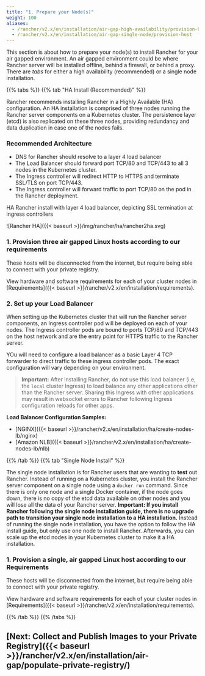 ```yaml
---
title: "1. Prepare your Node(s)"
weight: 100
aliases:
  - /rancher/v2.x/en/installation/air-gap-high-availability/provision-hosts
  - /rancher/v2.x/en/installation/air-gap-single-node/provision-host
---
```


This section is about how to prepare your node(s) to install Rancher for your air gapped environment. An air gapped environment could be where Rancher server will be installed offline, behind a firewall, or behind a proxy. There are _tabs_ for either a high availability  (recommended) or a single node installation.

{{% tabs %}}
{{% tab "HA Install (Recommended)" %}}

Rancher recommends installing Rancher in a Highly Available (HA) configuration. An HA installation is comprised of three nodes running the Rancher server components on a Kubernetes cluster. The persistence layer (etcd) is also replicated on these three nodes, providing redundancy and data duplication in case one of the nodes fails.

### Recommended Architecture

- DNS for Rancher should resolve to a layer 4 load balancer
- The Load Balancer should forward port TCP/80 and TCP/443 to all 3 nodes in the Kubernetes cluster.
- The Ingress controller will redirect HTTP to HTTPS and terminate SSL/TLS on port TCP/443.
- The Ingress controller will forward traffic to port TCP/80 on the pod in the Rancher deployment.

<figcaption>HA Rancher install with layer 4 load balancer, depicting SSL termination at ingress controllers</figcaption>

![Rancher HA]({{< baseurl >}}/img/rancher/ha/rancher2ha.svg)

### 1. Provision three air gapped Linux hosts according to our requirements

These hosts will be disconnected from the internet, but require being able to connect with your private registry.

View hardware and software requirements for each of your cluster nodes in [Requirements]({{< baseurl >}}/rancher/v2.x/en/installation/requirements).

### 2. Set up your Load Balancer

When setting up the Kubernetes cluster that will run the Rancher server components, an Ingress controller pod will be deployed on each of your nodes. The Ingress controller pods are bound to ports TCP/80 and TCP/443 on the host network and are the entry point for HTTPS traffic to the Rancher server.

YOu will need to configure a load balancer as a basic Layer 4 TCP forwarder to direct traffic to these ingress controller pods. The exact configuration will vary depending on your environment.

>**Important:**
>After installing Rancher, do not use this load balancer (i.e, the `local` cluster Ingress) to load balance any other applications other than the Rancher server. Sharing this Ingress with other applications may result in websocket errors to Rancher following Ingress configuration reloads for other apps.

**Load Balancer Configuration Samples:**

- [NGINX]({{< baseurl >}}/rancher/v2.x/en/installation/ha/create-nodes-lb/nginx)
- [Amazon NLB]({{< baseurl >}}/rancher/v2.x/en/installation/ha/create-nodes-lb/nlb)

{{% /tab %}}
{{% tab "Single Node Install" %}}

The single node installation is for Rancher users that are wanting to **test** out Rancher. Instead of running on a Kubernetes cluster, you install the Rancher server component on a single node using a `docker run` command. Since there is only one node and a single Docker container, if the node goes down, there is no copy of the etcd data available on other nodes and you will lose all the data of your Rancher server. **Important: If you install Rancher following the single node installation guide, there is no upgrade path to transition your single node installation to a HA installation.** Instead of running the single node installation, you have the option to follow the HA install guide, but only use one node to install Rancher. Afterwards, you can scale up the etcd nodes in your Kubernetes cluster to make it a HA installation.

### 1. Provision a single, air gapped Linux host according to our Requirements

These hosts will be disconnected from the internet, but require being able to connect with your private registry.

View hardware and software requirements for each of your cluster nodes in [Requirements]({{< baseurl >}}/rancher/v2.x/en/installation/requirements).

{{% /tab %}}
{{% /tabs %}}

## [Next: Collect and Publish Images to your Private Registry]({{< baseurl >}}/rancher/v2.x/en/installation/air-gap/populate-private-registry/)
